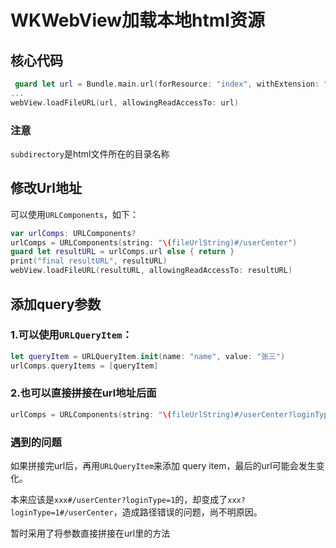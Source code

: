 # WKWebView加载本地html资源

## 核心代码

```swift
 guard let url = Bundle.main.url(forResource: "index", withExtension: "html", subdirectory: subdirectory) else { return }
...
webView.loadFileURL(url, allowingReadAccessTo: url)
```

### 注意

`subdirectory`是html文件所在的目录名称

## 修改Url地址

可以使用`URLComponents`，如下：

```swift
var urlComps: URLComponents?
urlComps = URLComponents(string: "\(fileUrlString)#/userCenter")
guard let resultURL = urlComps.url else { return }
print("final resultURL", resultURL)
webView.loadFileURL(resultURL, allowingReadAccessTo: resultURL)
```

## 添加query参数

### 1.可以使用`URLQueryItem`：

```swift
let queryItem = URLQueryItem.init(name: "name", value: "张三")
urlComps.queryItems = [queryItem]
```

### 2.也可以直接拼接在url地址后面

```swift
urlComps = URLComponents(string: "\(fileUrlString)#/userCenter?loginType=1")
```

### 遇到的问题

如果拼接完url后，再用`URLQueryItem`来添加 query item，最后的url可能会发生变化。

本来应该是`xxx#/userCenter?loginType=1`的，却变成了`xxx?loginType=1#/userCenter`，造成路径错误的问题，尚不明原因。

暂时采用了将参数直接拼接在url里的方法

